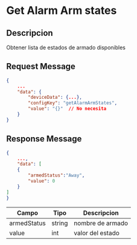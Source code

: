 # Get Alarm Arm states

## Descripcion

Obtener lista de estados de armado disponibles

## Request Message

```json
{
    ...
    "data": {
        "deviceData": {...},
        "configKey": "getAlarmArmStates",
        "value": "{}"  // No necesita
    }
}
```

## Response Message

```json
{
    ...,
    "data": [
    {
        "armedStatus":"Away",
        "value": 0
    }
]
}
```

| Campo       | Tipo   | Descripcion      |
| ----------- | ------ | ---------------- |
| armedStatus | string | nombre de armado |
| value       | int    | valor del estado |
